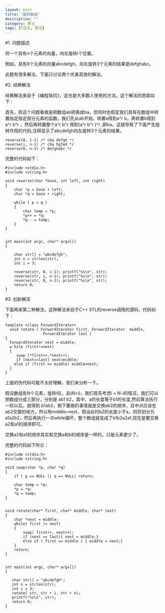 ```yaml
---
layout: post
title: "旋转数组"
description: ""
category: 算法
tags: [C语言, 算法]
---
```


#1. 问题描述

将一个具有n个元素的向量，向左旋转i个位置。

例如，具有8个元素的向量abcdefgh，向左旋转3个元素的结果是defghabc。

此题有很多解法，下面只讨论两个优美高效的解法。

#2. 经典解法

经典解法来自于《编程珠玑》，这也是大多数人使用的方法。这个解法的思路如下：

首先，将这个问题看做是把数组ab转换成ba，但同时也假定我们具有在数组中转置指定指定部分元素的函数。我们先从ab开始，转置a得到a^r b，再转置b得到 a^r b^r ，然后再转置整个a^r b^r 得到(a^r b^r )^r ,即ba，这就导致了下面产生旋转作用的代码;注释显示了abcdefgh向左旋转3个元素的结果。

	reverse(0, i-1) /* cba defgh */
	reverse(i, n-1) /* cba hgfed */
	reverse(0, n-1) /* defghabc */

完整的代码如下：

	#include <stdio.h>
	#include <string.h>
	
	void reverse(char *base, int left, int right)
	{
	    char *p = base + left;
	    char *q = base + right;
	
	    while ( p < q )
	    {
	        char temp = *p;
	        *p++ = *q;
	        *q-- = temp;
	    }
	}
	
	
	int main(int argc, char* argv[])
	{
	
	    char str[] = "abcdefgh";
	    int n = strlen(str);
	    int i = 3;
	
	    reverse(str, 0, i-1); printf("%s\n", str);
	    reverse(str, i, n-1); printf("%s\n", str);
	    reverse(str, 0, n-1); printf("%s\n", str);
	    return 0;
	}

#3. 创新解法

下面再来第二种解法，这种解法来自于C++ STL的reverse调用的源码，代码如下：


	template <class ForwardIterator>  
	  void rotate ( ForwardIterator first, ForwardIterator 	middle,  	
	           	     ForwardIterator last )  	
	{  	
	  ForwardIterator next = middle;  	
	  w	hile (first!=next)  	
	  {	  	
	   	 swap (*first++,*next++);  	
	   	 if (next==last) next=middle;  	
	    else if (first == middle) middle=next;  	
	  }  
	}  


上面的伪代码可能不太好理解，我们来分析一下。

假设数组有N个元素，旋转i位，且(N>i)，我们首先考虑i < N-i的情况，我们可以把数组分成三部分，分别是 ab1 b2，其中，a的长度等于b1的长度,然后算法执行一轮以后，就得到 b1ab2，剩下要做的事情就是交换ab2的顺序，且中点应该在ab2交接的地方，所以有middle=next，假设此时b2的长度小于a，则将划分为a1a2b2，然后再执行一次while循环，整个数组就变成了b1b2a2a1,现在是要交换a2和a1的顺序即可。

交换a2和a1的顺序其实和交换a和b的顺序是一样的，只是元素更少了。

完整的代码如下所示：

	#include <stdio.h>
	#include <string.h>
	
	void swap(char *p, char *q)
	{
	    if ( p == NULL || q == NULL) return;
	
	    char temp = *p;
	    *p = *q;
	    *q = temp;
	}
	
	
	void rotate(char* first, char* middle, char* last)
	{
	    char *next = middle;
	    while( first != next)
	    {
	        swap( first++, next++);
	        if (next == last){ next = middle;}
	        else if ( first == middle ) { middle = next;}
	    }
	    return;
	}
	
	
	int main(int argc, char* argv[])
	{
	
	   char str[] = "abcdefgh";
	   int n = strlen(str);
	   int i = 3;
	   rotate( str, str + i, str + n);
	   printf("%s\n", str);
	   return 0;
	}